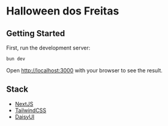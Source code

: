 # Halloween dos Freitas

## Getting Started

First, run the development server:

```bash
bun dev
```

Open [http://localhost:3000](http://localhost:3000) with your browser to see the result.

## Stack

-   [NextJS](https://nextjs.org/)
-   [TailwindCSS](https://tailwindcss.com/)
-   [DaisyUI](https://daisyui.com/)
